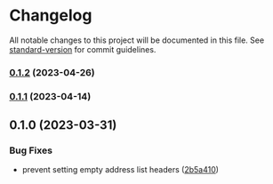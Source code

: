 # Changelog

All notable changes to this project will be documented in this file. See [standard-version](https://github.com/conventional-changelog/standard-version) for commit guidelines.

### [0.1.2](https://github.com/trustasia-com/go-message/compare/v0.1.1...v0.1.2) (2023-04-26)

### [0.1.1](https://github.com/trustasia-com/go-message/compare/v0.1.0...v0.1.1) (2023-04-14)

## 0.1.0 (2023-03-31)


### Bug Fixes

* prevent setting empty address list headers ([2b5a410](https://github.com/trustasia-com/go-message/commit/2b5a4105d6b29617860a09ce3f90ac11ea5ec457))
